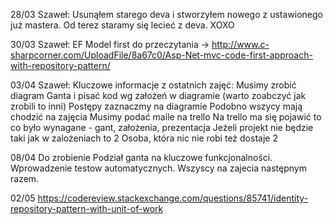 28/03 Szaweł: Usunąłem starego deva i stworzyłem nowego z ustawionego już mastera. Od terez staramy się lecieć z deva. XOXO

30/03 Szaweł: EF Model first do przeczytania -> http://www.c-sharpcorner.com/UploadFile/8a67c0/Asp-Net-mvc-code-first-approach-with-repository-pattern/

03/04 Szaweł: Kluczowe informacje z ostatnich zajęć:
 Musimy zrobić diagram Ganta i pisać kod wg założeń w diagramie (warto zoabczyć jak zrobili to inni)
 Postępy zaznaczmy na diagramie
 Podobno wszycy mają chodzić na zajęcia
 Musimy podać maile na trello
 Na trello ma się pojawić to co było wynagane - gant, założenia, prezentacja
 Jeżeli projekt nie będzie taki jak w zalożeniach to 2
 Osoba, która nic nie robi też dostaje 2

08/04 Do zrobienie
Podział ganta na kluczowe funkcjonalności.  
 Wprowadzenie testow automatycznych. 
 Wszyscy na zajecia następnym razem. 
 
 02/05
 https://codereview.stackexchange.com/questions/85741/identity-repository-pattern-with-unit-of-work
 
